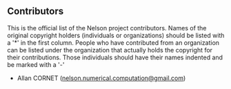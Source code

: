 Contributors
--------------

This is the official list of the Nelson project contributors.
Names of the original copyright holders (individuals or organizations)
should be listed with a '*' in the first column. People who have 
contributed from an organization can be listed under the organization
that actually holds the copyright for their contributions.
Those individuals should have their names indented and be marked with a '-'
 
* Allan CORNET (nelson.numerical.computation@gmail.com)
